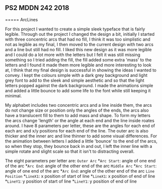 ## PS2 MDDN 242 2018
=====
ArcLines

For this project I wanted to create a simple sleek typeface that is fairly legible. Through out the project I changed the design a bit, initially I started with three concentric arcs that had no fill, I think it was too simplistic and not as legible as my final, I then moved to the current design with two arcs and a line but still had no fill. I liked this new design as it was more legible and I could do a lot more with the letters but I felt it was still missing something so I tried adding the fill, the fill added some extra 'mass' to the letters and I found it made them more legible and more interesting to look at, I think that my final design is successful in showing the ideas I wanted to convey. I kept the colours simple with a dark grey background and light grey font to add to the sleek and simple aesthetic and so that the light letters popped against the dark background. I made the animations simple and added a little bounce to add some life to the font while still keeping it minimal.

My alphabet includes two concentric arcs and a line inside them, the arcs do not change size or position only the angles of the ends, the arcs also have a translucent fill to them to add mass and shape. To form my letters the arcs change 'length' or the angle at each end and the line inside roates around. I have 8 parameters per letter, these are the angles for each end of each arc and x/y positions for each end of the line. The outer arc is also thicker and the inner arc and line thinner to add some visual differences. For the animation between letters I added a little 'bounce' to the end of the arcs, so when they stop, they bounce back in and out, I left the inner line with a simple rotate and slight scale so that it isn't to distracting overall.

The eight parameters per letter are:
	`Outer Arc`
		*`Arc Start`: angle of one end of the arc
		*`Arc End`: angle of the other end of the arc
	`Middle Arc`
		*`Arc Start`: angle of one end of the arc
		*`Arc End`: angle of the other end of the arc
	`Line Position`
		*`LineX1`: x position of start of line
		*`LineX1`: x position of end of line
		*`LineY1`: y position of start of line
		*`LineY1`: y position of end of line
